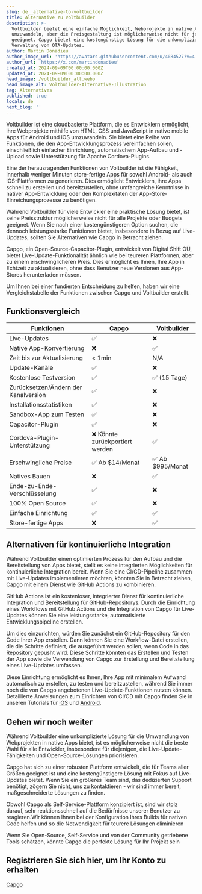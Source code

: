 ```yaml
---
slug: de__alternative-to-voltbuilder
title: Alternative zu Voltbuilder
description: >-
  Voltbuilder bietet eine einfache Möglichkeit, Webprojekte in native Apps
  umzuwandeln, aber die Preisgestaltung ist möglicherweise nicht für jeden
  geeignet. Capgo bietet eine kostengünstige Lösung für die unkomplizierte
  Verwaltung von OTA-Updates.
author: Martin Donadieu
author_image_url: 'https://avatars.githubusercontent.com/u/4084527?v=4'
author_url: 'https://x.com/martindonadieu'
created_at: 2024-09-09T00:00:00.000Z
updated_at: 2024-09-09T00:00:00.000Z
head_image: /voltbuilder_alt.webp
head_image_alt: Voltbuilder-Alternative-Illustration
tag: Alternatives
published: true
locale: de
next_blog: ''
---
```


Voltbuilder ist eine cloudbasierte Plattform, die es Entwicklern ermöglicht, ihre Webprojekte mithilfe von HTML, CSS und JavaScript in native mobile Apps für Android und iOS umzuwandeln. Sie bietet eine Reihe von Funktionen, die den App-Entwicklungsprozess vereinfachen sollen, einschließlich einfacher Einrichtung, automatischem App-Aufbau und -Upload sowie Unterstützung für Apache Cordova-Plugins.

Eine der herausragenden Funktionen von Voltbuilder ist die Fähigkeit, innerhalb weniger Minuten store-fertige Apps für sowohl Android- als auch iOS-Plattformen zu generieren. Dies ermöglicht Entwicklern, ihre Apps schnell zu erstellen und bereitzustellen, ohne umfangreiche Kenntnisse in nativer App-Entwicklung oder den Komplexitäten der App-Store-Einreichungsprozesse zu benötigen.

Während Voltbuilder für viele Entwickler eine praktische Lösung bietet, ist seine Preisstruktur möglicherweise nicht für alle Projekte oder Budgets geeignet. Wenn Sie nach einer kostengünstigeren Option suchen, die dennoch leistungsstarke Funktionen bietet, insbesondere in Bezug auf Live-Updates, sollten Sie Alternativen wie Capgo in Betracht ziehen.

Capgo, ein Open-Source-Capacitor-Plugin, entwickelt von Digital Shift OÜ, bietet Live-Update-Funktionalität ähnlich wie bei teureren Plattformen, aber zu einem erschwinglicheren Preis. Dies ermöglicht es Ihnen, Ihre App in Echtzeit zu aktualisieren, ohne dass Benutzer neue Versionen aus App-Stores herunterladen müssen.

Um Ihnen bei einer fundierten Entscheidung zu helfen, haben wir eine Vergleichstabelle der Funktionen zwischen Capgo und Voltbuilder erstellt.

## Funktionsvergleich

| Funktionen | Capgo | Voltbuilder |
| --- | --- | --- |
| Live-Updates | ✅ | ❌ |
| Native App-Konvertierung | ❌ | ✅ |
| Zeit bis zur Aktualisierung | < 1min | N/A |
| Update-Kanäle | ✅ | ❌ |
| Kostenlose Testversion | ✅ | ✅ (15 Tage) |
| Zurücksetzen/Ändern der Kanalversion | ✅ | ❌ |
| Installationsstatistiken | ✅ | ❌ |
| Sandbox-App zum Testen | ✅ | ❌ |
| Capacitor-Plugin | ✅ | ❌ |
| Cordova-Plugin-Unterstützung | ❌ Könnte zurückportiert werden | ✅ |
| Erschwingliche Preise | ✅ Ab $14/Monat | ✅ Ab $995/Monat |
| Natives Bauen | ❌ | ✅ |
| Ende-zu-Ende-Verschlüsselung | ✅ | ❌ |
| 100% Open Source | ✅ | ❌ |
| Einfache Einrichtung | ✅ | ✅ |
| Store-fertige Apps | ❌ | ✅ |

## Alternativen für kontinuierliche Integration

Während Voltbuilder einen optimierten Prozess für den Aufbau und die Bereitstellung von Apps bietet, stellt es keine integrierten Möglichkeiten für kontinuierliche Integration bereit. Wenn Sie eine CI/CD-Pipeline zusammen mit Live-Updates implementieren möchten, könnten Sie in Betracht ziehen, Capgo mit einem Dienst wie GitHub Actions zu kombinieren.

GitHub Actions ist ein kostenloser, integrierter Dienst für kontinuierliche Integration und Bereitstellung für GitHub-Repositorys. Durch die Einrichtung eines Workflows mit GitHub Actions und die Integration von Capgo für Live-Updates können Sie eine leistungsstarke, automatisierte Entwicklungspipeline erstellen.

Um dies einzurichten, würden Sie zunächst ein GitHub-Repository für den Code Ihrer App erstellen. Dann können Sie eine Workflow-Datei erstellen, die die Schritte definiert, die ausgeführt werden sollen, wenn Code in das Repository gepusht wird. Diese Schritte könnten das Erstellen und Testen der App sowie die Verwendung von Capgo zur Erstellung und Bereitstellung eines Live-Updates umfassen.

Diese Einrichtung ermöglicht es Ihnen, Ihre App mit minimalem Aufwand automatisch zu erstellen, zu testen und bereitzustellen, während Sie immer noch die von Capgo angebotenen Live-Update-Funktionen nutzen können. Detaillierte Anweisungen zum Einrichten von CI/CD mit Capgo finden Sie in unseren Tutorials für [iOS](https://capgo.app/blog/automatic-capacitor-ios-build-github-action/) und [Android](https://capgo.app/blog/automatic-capacitor-android-build-github-action/).

## Gehen wir noch weiter

Während Voltbuilder eine unkomplizierte Lösung für die Umwandlung von Webprojekten in native Apps bietet, ist es möglicherweise nicht die beste Wahl für alle Entwickler, insbesondere für diejenigen, die Live-Update-Fähigkeiten und Open-Source-Lösungen priorisieren.

Capgo hat sich zu einer robusten Plattform entwickelt, die für Teams aller Größen geeignet ist und eine kostengünstigere Lösung mit Fokus auf Live-Updates bietet. Wenn Sie ein größeres Team sind, das dedizierten Support benötigt, zögern Sie nicht, uns zu kontaktieren - wir sind immer bereit, maßgeschneiderte Lösungen zu finden.

Obwohl Capgo als Self-Service-Plattform konzipiert ist, sind wir stolz darauf, sehr reaktionsschnell auf die Bedürfnisse unserer Benutzer zu reagieren.Wir können Ihnen bei der Konfiguration Ihres Builds für nativen Code helfen und so die Notwendigkeit für teurere Lösungen eliminieren

Wenn Sie Open-Source, Self-Service und von der Community getriebene Tools schätzen, könnte Capgo die perfekte Lösung für Ihr Projekt sein

## Registrieren Sie sich hier, um Ihr Konto zu erhalten

[Capgo](/register/)